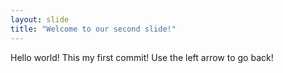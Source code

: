 ```yaml
---
layout: slide
title: "Welcome to our second slide!"
---
```

Hello world! This my first commit!
Use the left arrow to go back!